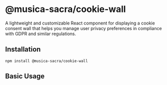 # @musica-sacra/cookie-wall

A lightweight and customizable React component for displaying a cookie consent wall that helps you manage user privacy preferences in compliance with GDPR and similar regulations.

## Installation

`npm install @musica-sacra/cookie-wall`

## Basic Usage

